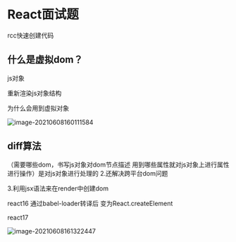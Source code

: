# React面试题

rcc快速创建代码

## 什么是虚拟dom？

js对象

重新渲染js对象结构

为什么会用到虚拟对象 

 ![image-20210608160111584](C:\Users\Administrator\AppData\Roaming\Typora\typora-user-images\image-20210608160111584.png)

## diff算法

（需要哪些dom，书写js对象对dom节点描述 用到哪些属性就对js对象上进行属性进行操作）是对js对象进行处理的 2.还解决跨平台dom问题

3.利用jsx语法来在render中创建dom 

react16 通过babel-loader转译后 变为React.createElement

react17

![image-20210608161322447](C:\Users\Administrator\AppData\Roaming\Typora\typora-user-images\image-20210608161322447.png)